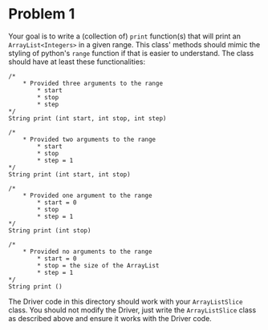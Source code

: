 # Problem 1

Your goal is to write a (collection of) `print` function(s) that will print an `ArrayList<Integers>` in a given range. This class' methods should mimic the styling of python's `range` function if that is easier to understand. The class should have at least these functionalities:
```
/*
    * Provided three arguments to the range
        * start
        * stop
        * step
*/
String print (int start, int stop, int step)

/*
    * Provided two arguments to the range
        * start
        * stop
        * step = 1
*/
String print (int start, int stop)

/*
    * Provided one argument to the range
        * start = 0
        * stop
        * step = 1
*/
String print (int stop)

/*
    * Provided no arguments to the range
        * start = 0
        * stop = the size of the ArrayList
        * step = 1
*/
String print ()
```

The Driver code in this directory should work with your `ArrayListSlice` class. You should not modify the Driver, just write the `ArrayListSlice` class as described above and ensure it works with the Driver code.
